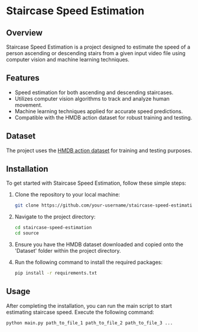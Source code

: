 # Staircase Speed Estimation

## Overview

Staircase Speed Estimation is a project designed to estimate the speed of a person ascending or descending stairs from a given input video file using computer vision and machine learning techniques.

## Features

- Speed estimation for both ascending and descending staircases.
- Utilizes computer vision algorithms to track and analyze human movement.
- Machine learning techniques applied for accurate speed predictions.
- Compatible with the HMDB action dataset for robust training and testing.

## Dataset

The project uses the [HMDB action dataset](https://serre-lab.clps.brown.edu/resource/hmdb-a-large-human-motion-database/#Downloads) for training and testing purposes.

## Installation

To get started with Staircase Speed Estimation, follow these simple steps:

1. Clone the repository to your local machine:

   ```bash
   git clone https://github.com/your-username/staircase-speed-estimation.git
   ```
   
2. Navigate to the project directory:

   ```bash
   cd staircase-speed-estimation
   cd source
   ```
   
 3. Ensure you have the HMDB dataset downloaded and copied onto the 'Dataset' folder within the project directory.
 4. Run the following command to install the required packages:
	```bash
	pip install -r requirements.txt
	```

## Usage
After completing the installation, you can run the main script to start estimating staircase speed. Execute the following command:

```bash
python main.py path_to_file_1 path_to_file_2 path_to_file_3 ... 
```